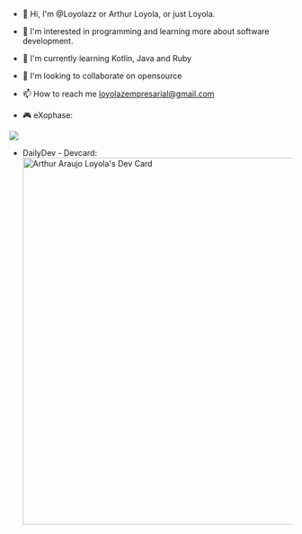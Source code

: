 - 👋 Hi, I'm @Loyolazz or Arthur Loyola, or just Loyola.
- 👀 I'm interested in programming and learning more about software development.
- 🌱 I'm currently learning Kotlin, Java and Ruby
- 💞️ I'm looking to collaborate on opensource
- 📫 How to reach me loyolazempresarial@gmail.com

- 🎮 eXophase:

<a href="https://www.exophase.com/user/loyolaz/"><img src="https://card.exophase.com/2/0/219463.png?1687121008"></a>

- DailyDev - Devcard: 
<a href="https://app.daily.dev/arthuraraujoloyola"><img src="https://api.daily.dev/devcards/v2/WjIb6IjPPIRywvCrBgIBb.png?r=vxo&type=wide" width="652" alt="Arthur Araujo Loyola's Dev Card"/></a>
<!---
Loyolazz/Loyolazz is a ✨ special ✨ repository because its `README.md` (this file) appears on your GitHub profile.
You can click the Preview link to take a look at your changes.
--->



